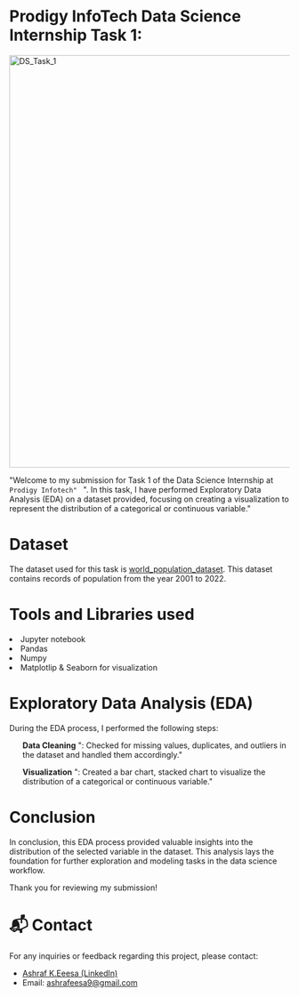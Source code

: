 # Prodigy InfoTech Data Science Internship Task 1:
<p dir="outo">
<img width="742" alt="DS_Task_1" src="https://github.com/ashrafeesa/PRODIGY_DS_01/assets/143039004/d8c0515e-42bc-498e-b747-36ed0c0ba6ff">
</p>

<p dir="outo">"Welcome to my submission for Task 1 of the Data Science Internship at <code> Prodigy Infotech" </code> 
  ". In this task, I have performed Exploratory Data Analysis (EDA) on a dataset provided, focusing on creating a visualization 
  to represent the distribution of a categorical or continuous variable."</p>

# Dataset
The dataset used for this task is <a href="https://github.com/kindo-tk/PRODIGY_DS_01/blob/main/worldpopulationdata.csv"> world_population_dataset</a>. This dataset contains records of population from the year 2001 to 2022.

# Tools and Libraries used
<li>Jupyter notebook</li>
<li>Pandas</li>
<li>Numpy</li>
<li>Matplotlip & Seaborn for visualization</li>

# Exploratory Data Analysis (EDA)
<p>During the EDA process, I performed the following steps:</p>
<ol dir="outo">
  <p dir="outo">
    <strong>Data Cleaning</strong>
    ": Checked for missing values, duplicates, and outliers in the dataset and handled them accordingly."
    
  </p>
  <p dir="outo">
    <strong>Visualization</strong>
    ": Created a bar chart, stacked chart to visualize the distribution of a categorical or continuous variable."
  </p>
</ol>

# Conclusion
<p dir="outo">In conclusion, this EDA process provided valuable insights into the distribution of the selected variable in the dataset. This analysis lays the foundation for further exploration and modeling tasks in the data science workflow.</p>
<p dir="outo">Thank you for reviewing my submission!</p>

# 📬 Contact
<p dir="outo">For any inquiries or feedback regarding this project, please contact:</p>
<ul dir="outo">
  <li> <a href="https://www.linkedin.com/in/ashraf-k-eesa-b8b8802b4/" rel="nofollow">Ashraf K.Eeesa (LinkedIn)</a> </li>
  <li> Email: <a href="mailto:ashrafeesa9@gmail.com">ashrafeesa9@gmail.com</a></li>
</ul>
